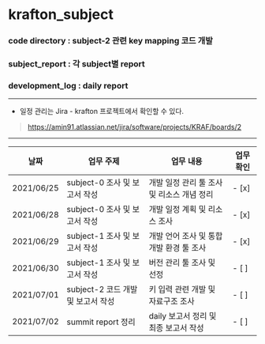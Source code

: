 # krafton_subject

### code directory : subject-2 관련 key mapping 코드 개발<br>
### subject_report : 각 subject별 report<br>
### development_log : daily report<br>

---

* 일정 관리는 Jira - krafton 프로젝트에서 확인할 수 있다.<br>
> https://amin91.atlassian.net/jira/software/projects/KRAF/boards/2

---

|날짜|업무 주제|업무 내용|업무 확인|
|------|---|---|---|
|2021/06/25|subject-0 조사 및 보고서 작성|개발 일정 관리 툴 조사 및 리소스 개념 정리|- [x]|
|2021/06/28|subject-0 조사 및 보고서 작성|개발 일정 계획 및 리소스 조사|- [x]|
|2021/06/29|subject-1 조사 및 보고서 작성|개발 언어 조사 및 통합 개발 환경 툴 조사|- [x]|
|2021/06/30|subject-1 조사 및 보고서 작성|버전 관리 툴 조사 및 선정|- [ ]|
|2021/07/01|subject-2 코드 개발 및 보고서 작성|키 입력 관련 개발 및 자료구조 조사|- [ ]|
|2021/07/02|summit report 정리|daily 보고서 정리 및 최종 보고서 작성|- [ ]|

